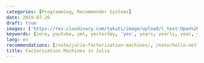 ```yaml
---
categories: [Programming, Recommender Systems]
date: 2019-07-26
draft: true
images: ['https://res.cloudinary.com/takuti/image/upload/l_text:Open%20Sans_32:Factorization%20Machines%20in%20Julia,co_rgb:eee,w_800,c_fit/v1626628472/takuti_bgimyl.jpg']
keywords: [zero, youtube, yml, yesterday, 'yes', years, yearly, year, yay, xxx]
lang: en
recommendations: [/note/julia-factorization-machines/, /note/hello-netlify/, /note/indigenous-canada/]
title: Factorization Machines in Julia
---
```


